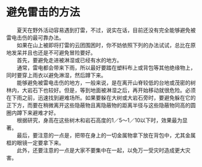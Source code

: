 # 避免雷击的方法  

&emsp;&emsp;夏天在野外活动容易遇到打雷，不过，说实在话，目前还没有完全能够避免被雷电击伤的最可靠办法。  
&emsp;&emsp;如果在山上被即将打雷的云团围困时，你不妨依照下列的办法试试，总比在原地发呆并且也还是不可避免冒险要好。  
&emsp;&emsp;首先，要避免走进被淋湿或已经有水的地方。  
&emsp;&emsp;通常，雷电都会带来下雨，所以最好要踏在塑料布上或背包等其他绝缘物上， 同时要穿上雨衣以避免淋湿，然后蹲下来。  
&emsp;&emsp;能够避免被雷电击伤的地方，一般来说，是在离开山脊较低的台地或茂密的树林内，大岩石下也较好。但是，等到地面被淋湿之后，再开始移动就很危险。必须在下雨之前，迅速找到避难场所。如果要躲在大树或大岩石旁时，要避免躲在它的正下方，而要在稍微离开这些隐蔽物且离隐蔽物的距离半径与这些隐蔽物同高的圆圈内蹲下来避难才好。  
&emsp;&emsp;根据研究，身高在这些树木和岩石高度的1／5～1／10以下时，效果最为显著。  
&emsp;&emsp;最后，要注意的一点是，把带在身上的一切金属物拿下放在背包中，尤其金属框的眼镜一定要拿下来。  
&emsp;&emsp;此外，还要注意的一点是大家不要集中在一起，以免万一受灾时造成更大灾害。 